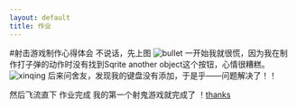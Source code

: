 ```yaml
---
layout: default
title: 作业
---
```


#射击游戏制作心得体会
不说话，先上图
![bullet](https://user.qzone.qq.com/1377709810?source=namecardhoverqzone)
一开始我就很慌，因为我在制作打子弹的动作时没有找到Sqrite another object这个按钮，心情很糟糕。
![xinqing](https://b-ssl.duitang.com/uploads/item/201410/10/2014101016)
后来问舍友，发现我的键盘没有添加，于是乎——问题解决了！！


然后飞流直下
作业完成
我的第一个射鬼游戏就完成了
！[thanks](https://b-ssl.duitang.com/uploads/item/201302/27/20130227184317_iTWVy.thumb.700_0.jpeg)